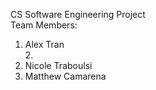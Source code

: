 CS Software Engineering Project<br>
Team Members:<br>
1. Alex Tran <br>
2.<br>
3. Nicole Traboulsi<br>
4. Matthew Camarena

